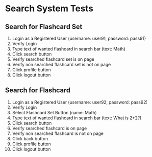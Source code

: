 # Search System Tests
## Search for Flashcard Set
1. Login as a Registered User (username: user91, password: pass91)
2. Verify Login 
3. Type text of wanted flashcard in search bar (text: Math)
4. Click search button 
5. Verify searched flashcard set is on page 
6. Verify non searched flashcard set is not on page 
7. Click profile button 
8. Click logout button

## Search for Flashcard
1. Login as a Registered User (username: user92, password: pass92)
2. Verify Login
3. Select Flashcard Set Button (name: Math)
4. Type text of wanted flashcard in search bar (text: What is 2+2?)
5. Click search button
6. Verify searched flashcard is on page
7. Verify non searched flashcard is not on page
8. Click back button
9. Click profile button
10. Click logout button